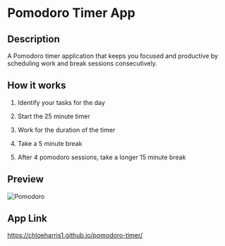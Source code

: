 # Pomodoro Timer App

## Description

A Pomodoro timer application that keeps you focused and productive by scheduling work and break sessions consecutively.

## How it works

1) Identify your tasks for the day

2) Start the 25 minute timer

3) Work for the duration of the timer

4) Take a 5 minute break

5) After 4 pomodoro sessions, take a longer 15 minute break

## Preview

![Pomodoro](https://user-images.githubusercontent.com/89039793/154572657-713488ce-2d04-4123-bb41-621b340b7375.gif)

## App Link

https://chloeharris1.github.io/pomodoro-timer/
